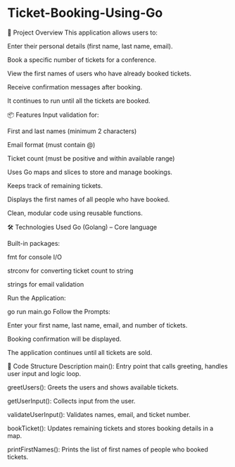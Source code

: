 # Ticket-Booking-Using-Go
🚀 Project Overview
This application allows users to:

Enter their personal details (first name, last name, email).

Book a specific number of tickets for a conference.

View the first names of users who have already booked tickets.

Receive confirmation messages after booking.

It continues to run until all the tickets are booked.

📦 Features
Input validation for:

First and last names (minimum 2 characters)

Email format (must contain @)

Ticket count (must be positive and within available range)

Uses Go maps and slices to store and manage bookings.

Keeps track of remaining tickets.

Displays the first names of all people who have booked.

Clean, modular code using reusable functions.

🛠️ Technologies Used
Go (Golang) – Core language

Built-in packages:

fmt for console I/O

strconv for converting ticket count to string

strings for email validation

Run the Application:

go run main.go
Follow the Prompts:

Enter your first name, last name, email, and number of tickets.

Booking confirmation will be displayed.

The application continues until all tickets are sold.

🧾 Code Structure Description
main(): Entry point that calls greeting, handles user input and logic loop.

greetUsers(): Greets the users and shows available tickets.

getUserInput(): Collects input from the user.

validateUserInput(): Validates names, email, and ticket number.

bookTicket(): Updates remaining tickets and stores booking details in a map.

printFirstNames(): Prints the list of first names of people who booked tickets.
